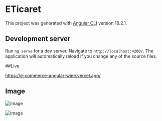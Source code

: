 # ETicaret

This project was generated with [Angular CLI](https://github.com/angular/angular-cli) version 16.2.1.

## Development server

Run `ng serve` for a dev server. Navigate to `http://localhost:4200/`. The application will automatically reload if you change any of the source files.

##Live 

https://e-commerce-angular-wine.vercel.app/

## Image ##

![image](https://github.com/orucyusa/e-Commerce-Angular/assets/72787078/77386ac2-e38f-4d02-9cda-21ca70dac17b)

![image](https://github.com/orucyusa/e-Commerce-Angular/assets/72787078/cbdfabf7-9734-44f4-a238-8381de8f68bf)
